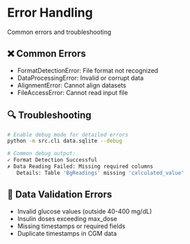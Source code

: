 <div class="hero">
  <h1>Error Handling</h1>
  <p>Common errors and troubleshooting</p>
</div>

## ❌ Common Errors

<div class="feature-card">
<ul>
    <li>FormatDetectionError: File format not recognized</li>
    <li>DataProcessingError: Invalid or corrupt data</li>
    <li>AlignmentError: Cannot align datasets</li>
    <li>FileAccessError: Cannot read input file</li>
</ul>
</div>

## 🔍 Troubleshooting

<div class="feature-card">

```bash
# Enable debug mode for detailed errors
python -m src.cli data.sqlite --debug

# Common debug output:
✓ Format Detection Successful
✗ Data Reading Failed: Missing required columns
   Details: Table 'BgReadings' missing 'calculated_value'
```

</div>

## 🚫 Data Validation Errors

<div class="feature-card">
<ul>
    <li>Invalid glucose values (outside 40-400 mg/dL)</li>
    <li>Insulin doses exceeding max_dose</li>
    <li>Missing timestamps or required fields</li>
    <li>Duplicate timestamps in CGM data</li>
</ul>
</div>
